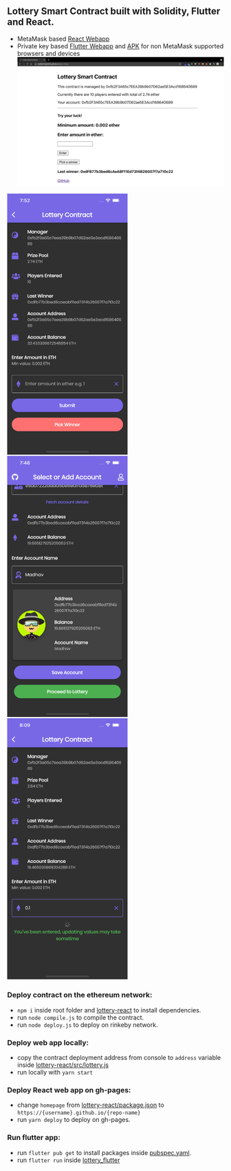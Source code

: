 ## Lottery Smart Contract built with Solidity, Flutter and React. 
* MetaMask based [React Webapp](https://madhavtripathi05.github.io/dapp-lottery/)
* Private key based [Flutter Webapp](https://lottery-m-dapp.web.app) and [APK](https://github.com/madhavtripathi05/dapp-lottery/releases/download/v0.0.1-alpha/app-arm64-v8a-release.apk) for non MetaMask supported browsers and devices
![](screenshots/ss-web.png )


<img src="screenshots/ss-app2.png" width="280" > <img src="screenshots/ss-app1.png" width="280" > <img src="screenshots/ss-app3.png" width="280" >


### Deploy contract on the ethereum network:
* `npm i` inside root folder and [lottery-react](./lottery-react/package.json) to install dependencies.
* run `node compile.js` to compile the contract.
* run `node deploy.js` to deploy on rinkeby network.

### Deploy web app locally:
* copy the contract deployment address from console to `address` variable inside [lottery-react/src/lottery.js](./lottery-react/src/lottery.js)
* run locally with `yarn start`

### Deploy React web app on gh-pages:
* change `homepage` from [lottery-react/package.json](./lottery-react/package.json) to `https://{username}.github.io/{repo-name}`
* run `yarn deploy` to deploy on gh-pages.

### Run flutter app:
* run `flutter pub get` to install packages inside [pubspec.yaml](./lottery_flutter/pubspec.yaml).
* run `flutter run`  inside [lottery_flutter](./lottery_flutter/lib/main.dart)

